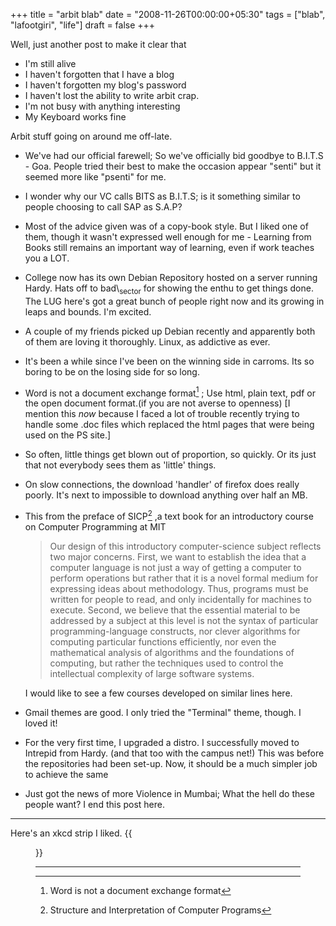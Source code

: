 +++
title = "arbit blab"
date = "2008-11-26T00:00:00+05:30"
tags = ["blab", "lafootgiri", "life"]
draft = false
+++

Well, just another post to make it clear that

-   I'm still alive
-   I haven't forgotten that I have a blog
-   I haven't forgotten my blog's password
-   I haven't lost the ability to write arbit crap.
-   I'm not busy with anything interesting
-   My Keyboard works fine

Arbit stuff going on around me off-late.

-   We've had our official farewell; So we've officially bid goodbye
    to B.I.T.S - Goa. People tried their best to make the occasion
    appear "senti" but it seemed more like "psenti" for me.
-   I wonder why our VC calls BITS as B.I.T.S; is it something
    similar to people choosing to call SAP as S.A.P?
-   Most of the advice given was of a copy-book style. But I liked
    one of them, though it wasn't expressed well enough for me -
    Learning from Books still remains an important way of learning,
    even if work teaches you a LOT.
-   College now has its own Debian Repository hosted on a server
    running Hardy. Hats off to bad\\<sub>sector</sub> for showing the enthu to
    get things done. The LUG here's got a great bunch of people
    right now and its growing in leaps and bounds. I'm excited.
-   A couple of my friends picked up Debian recently and apparently
    both of them are loving it thoroughly. Linux, as addictive as
    ever.
-   It's been a while since I've been on the winning side in
    carroms. Its so boring to be on the losing side for so long.
-   Word is not a document exchange format[^fn:1] ; Use
    html, plain text, pdf or the open document format.(if you are
    not averse to openness) [I mention this _now_ because I faced a
    lot of trouble recently trying to handle some .doc files which
    replaced the html pages that were being used on the PS site.]
-   So often, little things get blown out of proportion, so
    quickly. Or its just that not everybody sees them as 'little'
    things.
-   On slow connections, the download 'handler' of firefox does
    really poorly. It's next to impossible to download anything over
    half an MB.
-   This from the preface of SICP[^fn:2] ,a text book for an
    introductory course on Computer Programming at MIT

    > Our design of this introductory computer-science subject
    > reflects two major concerns. First, we want to establish the
    > idea that a computer language is not just a way of getting a
    > computer to perform operations but rather that it is a novel
    > formal medium for expressing ideas about methodology. Thus,
    > programs must be written for people to read, and only
    > incidentally for machines to execute. Second, we believe that
    > the essential material to be addressed by a subject at this
    > level is not the syntax of particular programming-language
    > constructs, nor clever algorithms for computing particular
    > functions efficiently, nor even the mathematical analysis of
    > algorithms and the foundations of computing, but rather the
    > techniques used to control the intellectual complexity of
    > large software systems.

    I would like to see a few courses developed on similar lines here.
-   Gmail themes are good. I only tried the "Terminal" theme,
    though. I loved it!
-   For the very first time, I upgraded a distro. I successfully
    moved to Intrepid from Hardy. (and that too with the campus
    net!) This was before the repositories had been set-up. Now, it
    should be a much simpler job to achieve the same
-   Just got the news of more Violence in Mumbai; What the hell do
    these people want? I end this post here.

---

Here's an xkcd strip I liked.
{{<figure src="//imgs.xkcd.com/comics/real_programmers.png">}}

---

[^fn:1]: Word is not a document exchange format
[^fn:2]: Structure and Interpretation of Computer Programs
